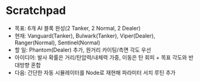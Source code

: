 # Scratchpad

- 목표: 6개 AI 블록 완성(2 Tanker, 2 Normal, 2 Dealer)
- 현재: Vanguard(Tanker), Bulwark(Tanker), Viper(Dealer), Ranger(Normal), Sentinel(Normal)
- 할 일: Phantom(Dealer) 추가, 원거리 카이팅/측면 각도 우선
- 아이디어: 발사 확률은 거리/탄압력/내체력 가중, 이동은 탄 회피 + 목표 각도와 반대방향 혼합
- 다음: 간단한 자동 시뮬레이터를 Node로 재현해 파라미터 서치 루틴 추가
